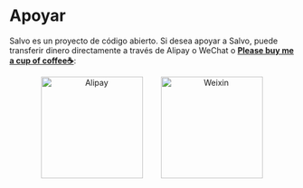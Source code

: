 # Apoyar

Salvo es un proyecto de código abierto. Si desea apoyar a Salvo, puede transferir dinero directamente a través de Alipay o WeChat o [**Please buy me a cup of coffee☕**](https://ko-fi.com/chrislearn):

<p style="text-align: center;">
<img src="https://salvo.rs/images/alipay.png" alt="Alipay" width="180"/>&nbsp;&nbsp;&nbsp;&nbsp;&nbsp;&nbsp;&nbsp;&nbsp;<img src="https://salvo.rs/images/weixin.png" alt="Weixin" width="180"/>
</p>